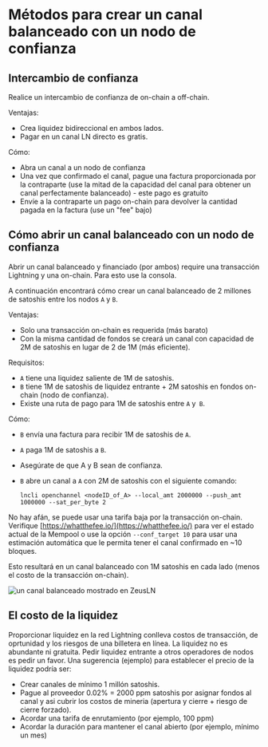 # Métodos para crear un canal balanceado con un nodo de confianza

## Intercambio de confianza

Realice un intercambio de confianza de on-chain a off-chain.

Ventajas:

* Crea liquidez bidireccional en ambos lados.
* Pagar en un canal LN directo es gratis.

Cómo:

* Abra un canal a un nodo de confianza
* Una vez que confirmado el canal, pague una factura proporcionada por la contraparte \(use la mitad de la capacidad del canal para obtener un canal perfectamente balanceado\) - este pago es gratuito
* Envíe a la contraparte un pago on-chain para devolver la cantidad pagada en la factura \(use un "fee" bajo\)

## Cómo abrir un canal balanceado con un nodo de confianza

Abrir un canal balanceado y financiado \(por ambos\) require una transacción Lightning y una on-chain. Para esto use la consola.

A continuación encontrará cómo crear un canal balanceado de 2 millones de satoshis entre los nodos `A` y `B`.

Ventajas:

* Solo una transacción on-chain es requerida \(más barato\)
* Con la misma cantidad de fondos se creará un canal con capacidad de 2M de satoshis en lugar de 2 de 1M \(más eficiente\).

Requisitos:

* `A` tiene una liquidez saliente de 1M de satoshis.
* `B` tiene 1M de satoshis de liquidez entrante + 2M satoshis en fondos on-chain \(nodo de confianza\).
* Existe una ruta de pago para 1M de satoshis entre `A` y` B`.

Cómo:

* `B` envía una factura para recibir 1M de satoshis de `A`.
* `A` paga 1M de satoshis a `B`.
* Asegúrate de que A y B sean de confianza.
* `B` abre un canal a `A` con 2M de satoshis con el siguiente comando:

  `lncli openchannel <nodeID_of_A> --local_amt 2000000 --push_amt 1000000 --sat_per_byte 2`

No hay afán, se puede usar una tarifa baja por la transacción on-chain. Verifique [https://whatthefee.io/](https://whatthefee.io/) para ver el estado actual de la Mempool o use la opción `--conf_target 10` para usar una estimación automática que le permita tener el canal confirmado en ~10 bloques.

Esto resultará en un canal balanceado con 1M satoshis en cada lado \(menos el costo de la transacción on-chain\).

![un canal balanceado mostrado en ZeusLN](.gitbook/assets/balancedChannel%20%281%29.jpg)

## El costo de la liquidez

Proporcionar liquidez en la red Lightning conlleva costos de transacción, de oprtunidad y los riesgos de una billetera en línea.
La liquidez no es abundante ni gratuita.
Pedir liquidez entrante a otros operadores de nodos es pedir un favor.
Una sugerencia \(ejemplo\) para establecer el precio de la liquidez podría ser:

* Crear canales de mínimo 1 millón satoshis.
* Pague al proveedor 0.02% = 2000 ppm satoshis por asignar fondos al canal y asi cubrir los costos de mineria \(apertura y cierre + riesgo de cierre forzado\).
* Acordar una tarifa de enrutamiento \(por ejemplo, 100 ppm\)
* Acordar la duración para mantener el canal abierto \(por ejemplo, mínimo un mes\)
